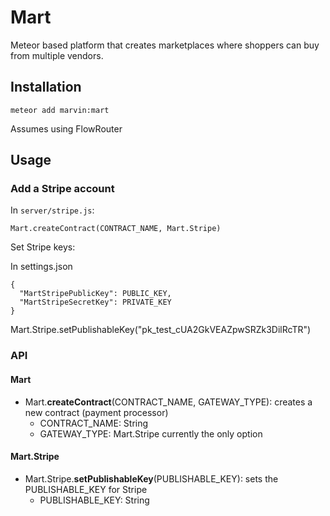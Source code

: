 # Mart
Meteor based platform that creates marketplaces where shoppers can buy from multiple vendors.

## Installation
    meteor add marvin:mart

Assumes using FlowRouter

## Usage
### Add a Stripe account
In `server/stripe.js`:

    Mart.createContract(CONTRACT_NAME, Mart.Stripe)

Set Stripe keys:

In settings.json

    {
      "MartStripePublicKey": PUBLIC_KEY,
      "MartStripeSecretKey": PRIVATE_KEY
    }    

 Mart.Stripe.setPublishableKey("pk_test_cUA2GkVEAZpwSRZk3DilRcTR")

### API
#### Mart
- Mart.**createContract**(CONTRACT_NAME, GATEWAY_TYPE): creates a new contract (payment processor)
  - CONTRACT_NAME: String
  - GATEWAY_TYPE: Mart.Stripe currently the only option

#### Mart.Stripe
- Mart.Stripe.**setPublishableKey**(PUBLISHABLE_KEY): sets the PUBLISHABLE_KEY for Stripe
  - PUBLISHABLE_KEY: String
